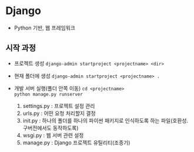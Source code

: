 # Django

- Python 기반, 웹 프레임워크

## 시작 과정

- 프로젝트 생성
    `django-admin startproject <projectname> <dir>`  

- 현재 폴더에 생성
    `django-admin startproject <projectname> .`  

- 개발 서버 실행(폴더 안쪽 이동)
    `cd <projectname>`  
    `python manage.py runserver`  

    1. settings.py : 프로젝트 설정 관리
    2. urls.py : 어떤 요청 처리할지 결정
    3. init.py : 하나의 폴더를 하나의 파이썬 패키지로 인식하도록 하는 파일(호환성. 구버전에서도 동작하도록)
    4. wsgi.py : 웹 서버 관련 설정
    5. manage.py :  Django 프로젝트 유틸리티(조종기)
